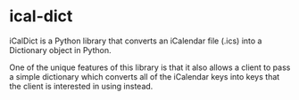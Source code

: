 # ical-dict

iCalDict is a Python library that converts an iCalendar file (.ics) into a Dictionary object in Python.

One of the unique features of this library is that it also allows a client to pass a simple dictionary which converts all of the iCalendar keys into keys that the client is interested in using instead.